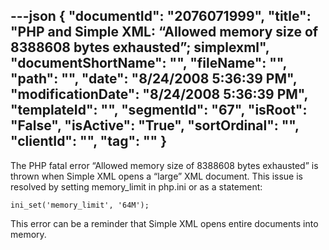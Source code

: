 ---json
{
  "documentId": "2076071999",
  "title": "PHP and Simple XML: “Allowed memory size of 8388608 bytes exhausted”; simplexml",
  "documentShortName": "",
  "fileName": "",
  "path": "",
  "date": "8/24/2008 5:36:39 PM",
  "modificationDate": "8/24/2008 5:36:39 PM",
  "templateId": "",
  "segmentId": "67",
  "isRoot": "False",
  "isActive": "True",
  "sortOrdinal": "",
  "clientId": "",
  "tag": ""
}
---

The PHP fatal error “Allowed memory size of 8388608 bytes exhausted” is thrown when Simple XML opens a “large” XML document. This issue is resolved by setting memory_limit  in php.ini or as a statement:

    ini_set('memory_limit', '64M');

This error can be a reminder that Simple XML opens entire documents into memory.
